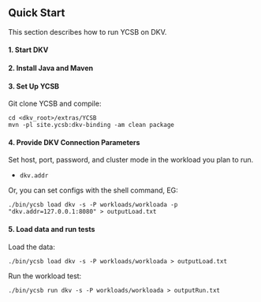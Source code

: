 ## Quick Start

This section describes how to run YCSB on DKV. 

#### 1. Start DKV

#### 2. Install Java and Maven

#### 3. Set Up YCSB

Git clone YCSB and compile:

    cd <dkv_root>/extras/YCSB
    mvn -pl site.ycsb:dkv-binding -am clean package

#### 4. Provide DKV Connection Parameters
    
Set host, port, password, and cluster mode in the workload you plan to run. 

- `dkv.addr`

Or, you can set configs with the shell command, EG:

    ./bin/ycsb load dkv -s -P workloads/workloada -p "dkv.addr=127.0.0.1:8080" > outputLoad.txt

#### 5. Load data and run tests

Load the data:

    ./bin/ycsb load dkv -s -P workloads/workloada > outputLoad.txt

Run the workload test:

    ./bin/ycsb run dkv -s -P workloads/workloada > outputRun.txt
